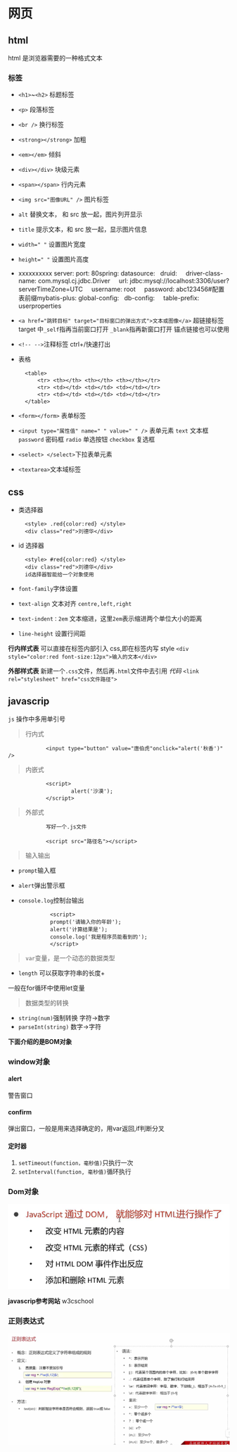 # 网页

## html

html 是浏览器需要的一种格式文本

### 标签

- `<h1>`~`<h2>` 标题标签
- `<p>` 段落标签
- `<br />` 换行标签
- `<strong></strong>` 加粗
- `<em></em>` 倾斜
- `<div></div>` 块级元素
- `<span></span>` 行内元素
- `<img src="图像URL" />` 图片标签
- `alt` 替换文本， 和 src 放一起，图片列开显示
- `title` 提示文本，和 src 放一起，显示图片信息
- `width=" "` 设置图片宽度
- `height=" "` 设置图片高度
- xxxxxxxxxx server:  port: 80​spring:  datasource:    druid:      driver-class-name: com.mysql.cj.jdbc.Driver      url: jdbc:mysql://localhost:3306/user?serverTimeZone=UTC      username: root      password: abc123456​#配置表前缀mybatis-plus:  global-config:    db-config:      table-prefix: userproperties
- `<a href="跳转目标" target="目标窗口的弹出方式">文本或图像</a>` 超链接标签
  target 中`_self`指再当前窗口打开
  `_blank`指再新窗口打开
  锚点链接也可以使用
- `<!-- -->`注释标签 ctrl+/快速打出

- 表格

        <table>
            <tr> <th></th> <th></th> <th></th></tr>
            <tr> <td></td> <td></td> <td></td></tr>
            <tr> <td></td> <td></td> <td></td></tr>
        </table>

- `<form></form>` 表单标签
- `<input type="属性值" name=" " value=" " />` 表单元素
  `text` 文本框
  `password` 密码框
  `radio` 单选按钮
  `checkbox` 复选框

- `<select> </select>`下拉表单元素

- `<textarea>`文本域标签

## css

- 类选择器

        <style> .red{color:red} </style>
        <div class="red">刘德华</div>

- id 选择器

        <style> #red{color:red} </style>
        <div class="red">刘德华</div>
        id选择器智能给一个对象使用

- `font-family`字体设置
- `text-align` 文本对齐 `centre,left,right`
- `text-indent：2em` 文本缩进，这里`2em`表示缩进两个单位大小的距离

- `line-height` 设置行间距

**行内样式表**
可以直接在标签内部引入 css,即在标签内写 style
`<div style="color:red font-size:12px">输入的文本</div>`

**外部样式表**
新建一个`.css`文件，然后再`.html`文件中去引用
_代码_ `<link rel="stylesheet" href="css文件路径">`

## javascrip

`js` 操作中多用单引号

> 行内式

                <input type="button" value="唐伯虎"onclick="alert('秋香')" />

> 内嵌式

                <script>
                        alert('沙漠');
                </script>

> 外部式

                写好一个.js文件
    
                <script src="路径名"></script>

> 输入输出

- `prompt`输入框
- `alert`弹出警示框
- `console.log`控制台输出

                <script>
                prompt('请输入你的年龄');
                alert('计算结果是');
                console.log('我是程序员能看到的');
                </script>

> `var`变量，是一个动态的数据类型

- `length` 可以获取字符串的长度+

一般在for循环中使用let变量

> 数据类型的转换

- `string(num)`强制转换 字符->数字
- `parseInt(string)` 数字->字符





**下面介绍的是BOM对象**

### window对象

#### alert

警告窗口

#### confirm

弹出窗口，一般是用来选择确定的，用var返回,if判断分叉

#### 定时器

1. `setTimeout(function，毫秒值)`只执行一次
2. `setInterval(function, 毫秒值)`循环执行





### Dom对象

![image-20230107131134126](images/image-20230107131134126.png)



**javascrip参考网站** w3cschool



### 正则表达式

![image-20230107134612041](images/image-20230107134612041.png)
